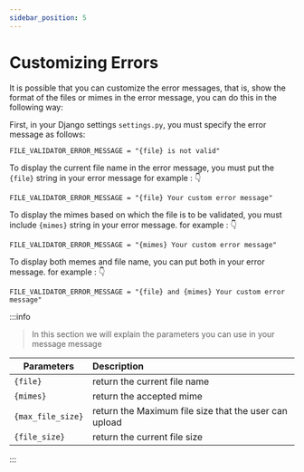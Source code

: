 ```yaml
---
sidebar_position: 5
---
```


# Customizing Errors

It is possible that you can customize the error messages, that is, show the format of the files or mimes in the error message, you can do this in the following way:

First, in your Django settings `settings.py`, you must specify the error message as follows:
```
FILE_VALIDATOR_ERROR_MESSAGE = "{file} is not valid"
```
To display the current file name in the error message, you must put the `{file}` string in your error message for example : 👇
```
FILE_VALIDATOR_ERROR_MESSAGE = "{file} Your custom error message"
```
To display the mimes based on which the file is to be validated, you must include `{mimes}` string in your error message. for example : 👇
```
FILE_VALIDATOR_ERROR_MESSAGE = "{mimes} Your custom error message"
```
To display both memes and file name, you can put both in your error message. for example : 👇
```
FILE_VALIDATOR_ERROR_MESSAGE = "{file} and {mimes} Your custom error message"
```

:::info

> In this section we will explain the parameters you can use in your message message

| Parameters        | Description                                           |
|-------------------|:------------------------------------------------------|
| `{file}`          | return the current file name                          |
| `{mimes}`         | return the accepted mime                              |
| `{max_file_size}` | return the Maximum file size that the user can upload |
| `{file_size}`     | return the current file size                          |



:::
